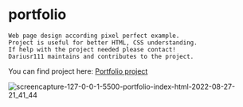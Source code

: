 # portfolio

    Web page design according pixel perfect example.
    Project is useful for better HTML, CSS understanding.
    If help with the project needed please contact!
    Dariusr111 maintains and contributes to the project.

You can find project here: [Portfolio project](https://dariusr111.github.io/portfolio/)

![screencapture-127-0-0-1-5500-portfolio-index-html-2022-08-27-21_41_44](https://user-images.githubusercontent.com/106965568/187043923-6cc4d5ad-90da-4186-b71c-b2d0d381819d.png)
